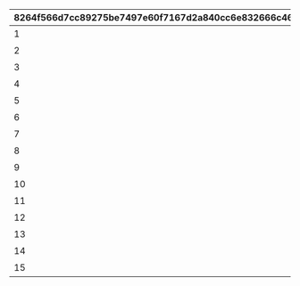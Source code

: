 |8264f566d7cc89275be7497e60f7167d2a840cc6e832666c46d56679e8172e2b|545250d4086659483445e7b175948deaab4f04dad93bcfa85f16c7f8d9a874b9|2fc8a599c4fd2f9d93969ace159fbcc6ac538b83a4b0030c009b7da5334cb54f|a428f7c54fa5499ffeb38aa238c1e24ceb12d2674baf97c878777d463b752c5a|809fbbeb9516598251c5820ccf58c691bcc388c1d80f849cad39c86c3f1bd5d6|4dbd3607f54523c0c66544da5048602ee4dd51d62d018d07cb8319eee4a01a4f|5241f04a77d5162242284cc888f64e47b4415cded27218095907acb3c7271b3e|0528711d36564e334aa6b3fcf2e842b542c0d6fd72971c10d0118efa0df8df5a|f0e2937ce745b5eb4575b1f17c9e48267cd69ae9081fd1e0cdc8a571e4bfacc6|c1bc4caecc0c779750acc8aa665d558d0e67a1f5a3feedefcba3df7a1f39dfba|
| --- | --- | --- | --- | --- | --- | --- | --- | --- | --- |
|1|2|調子が上がって\nきたなっ|3000|2|vo_minigame_1013_icon_2_002_001|vo_minigame_1013_icon_1_002_001|訓練はまだ\nここからですわ|2|1000|
|2|2|ほらほら、\nまだいけるだろ？|3000|2|vo_minigame_1013_icon_2_003_001|vo_minigame_1013_icon_1_003_001|クスクス、悪くない\n流れですわね|2|5000|
|3|2|へへっ、おまえら\nやるじゃねえか！|3000|2|vo_minigame_1013_icon_2_004_001|vo_minigame_1013_icon_1_004_001|すばらしい\n記録ですわ|3|10000|
|4|3|あたしたちはまだ\n止まらねえぜ！|3000|2|vo_minigame_1013_icon_2_005_001|vo_minigame_1013_icon_1_005_001|乗りに乗って\nいますわね|3|10000|
|5|3|見てろよ！\nマコト班の快進撃だ！|3000|2|vo_minigame_1013_icon_2_005_002|vo_minigame_1013_icon_1_005_002|まだまだ行きます\nついてきなさい|3|10000|
|6|3|うおぉぉっ！\n絶好調だぜ！|3000|2|vo_minigame_1013_icon_2_005_003|vo_minigame_1013_icon_1_005_003|エリコ班の\n本領発揮ですわ！|3|10000|
|7|4|どこまで行けるか\n楽しみだなっ！|3000|2|vo_minigame_1013_icon_2_006_001|vo_minigame_1013_icon_1_006_001|ここからは\n前人未到の領域です！|3|0|
|8|5|まだ諦めんなよっ|1000|3|vo_minigame_1013_icon_2_007_001|vo_minigame_1013_icon_1_007_001|厄介でしたわ…|4|1|
|9|5|冷やっとしたぜ…！|1000|3|vo_minigame_1013_icon_2_007_002|vo_minigame_1013_icon_1_007_002|油断大敵です|4|1|
|10|5|弱音を吐くなっ|1000|3|vo_minigame_1013_icon_2_007_003|vo_minigame_1013_icon_1_007_003|忌々しいっ…|4|1|
|11|6|マコト班集合！|1500|4|vo_minigame_1013_icon_2_008_001|vo_minigame_1013_icon_1_008_001|大所帯ですわね|3|99|
|12|6|連携してくぞ！|1500|4|vo_minigame_1013_icon_2_008_002|vo_minigame_1013_icon_1_008_002|エリコ班へようこそ|3|99|
|13|8|みんなに力を！|3000|1|vo_minigame_1013_icon_2_020_001|vo_minigame_1013_icon_1_020_001|ナナカちゃんに\nお任せあれ|6|0|
|14|9|任せてくれたまえ|3000|1|vo_minigame_1013_icon_2_022_001|vo_minigame_1013_icon_1_022_001|はっはっは！\n任せろ！|7|0|
|15|10|ほな、いきまひょか|3000|1|vo_minigame_1013_icon_2_023_001|vo_minigame_1013_icon_1_023_001|どんどんいくわよ|8|0|